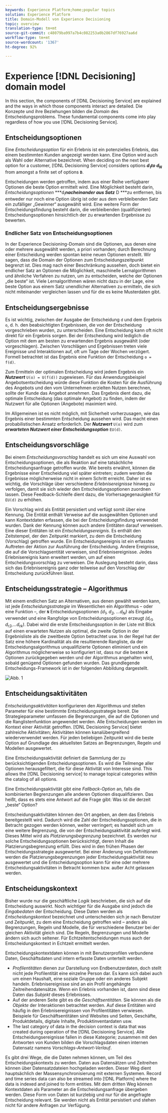 ```yaml
---
keywords: Experience Platform;home;popular topics
solution: Experience Platform
title: Domain-Modell von Experience Decisioning
topic: overview
translation-type: tm+mt
source-git-commit: c48079ba997a7b4c082253a0b2867df76927aa6d
workflow-type: tm+mt
source-wordcount: '1367'
ht-degree: 92%

---
```



# Experience [!DNL Decisioning] domain model

In this section, the components of [!DNL Decisioning Service] are explained and the ways in which those components interact are detailed. Die Konzepte und ihre Beziehungen bilden die *Domain* des Entscheidungsproblems. These fundamental components come into play regardless of how you use [!DNL Decisioning Service].

## Entscheidungsoptionen

Eine *Entscheidungsoption* für ein Erlebnis ist ein potenzielles Erlebnis, das einem bestimmten Kunden angezeigt werden kann. Eine Option wird auch als Wahl oder Alternative bezeichnet. When deciding on the next best option for a customer, [!DNL Decisioning Service] considers options ***d<sub>1</sub>***to*** d<sub>N</sub>*** from amongst a finite set of options **`D`**.

Entscheidungen werden getroffen, indem aus einer Reihe verfügbarer Optionen die beste Option ermittelt wird. Eine Möglichkeit besteht darin, *Entscheidungsoptionen* ***d<sub>i</sub>***nacheinander aus Satz*** D ***zu entfernen, bis entweder nur noch eine Option übrig ist oder aus dem verbleibenden Satz ein zufälliger „Gewinner“ ausgewählt wird. Eine weitere Form der Entscheidungsfindung besteht darin, die verbleibenden (qualifizierten) Entscheidungsoptionen hinsichtlich der zu erwartenden Ergebnisse zu bewerten.

### Endlicher Satz von Entscheidungsoptionen

In der Experience Decisioning-Domain sind die Optionen, aus denen eine oder mehrere ausgewählt werden, a priori vorhanden; durch Berechnung einer Entscheidung werden spontan keine neuen Optionen erstellt. Wir sagen, dass die Domain der Optionen zum Entscheidungszeitpunkt begrenzt ist. Dies mag nach einer Beschränkung aussehen, doch bietet ein endlicher Satz an Optionen die Möglichkeit, maschinelle Lernalgorithmen und ähnliche Verfahren zu nutzen, um zu entscheiden, welche der Optionen „die beste“ ist. Viele Lernalgorithmen wären nicht dazu in der Lage, eine beste Option aus einem Satz unendlicher Alternativen zu ermitteln, die sich nicht miteinander vergleichen lassen und für die es keine Musterdaten gibt.

## Entscheidungsergebnisse

Es ist wichtig, zwischen der Ausgabe der Entscheidung `d` und dem Ergebnis `o`, d. h. den beabsichtigten Ergebnissen, die von der Entscheidung vorgeschrieben wurden, zu unterscheiden. Eine Entscheidung kann oft nicht direkt für ein Ergebnis sorgen. Bei der Entscheidung wird lediglich die Option mit dem am besten zu erwartenden Ergebnis ausgewählt (oder vorgeschlagen). Zwischen Vorschlägen und Ergebnissen treten viele Ereignisse und Interaktionen auf, oft um Tage oder Wochen verzögert. Formell betrachtet ist das Ergebnis eine Funktion der Entscheidung `o = f(d)`.

Zum Ermitteln der optimalen Entscheidung wird jedem Ergebnis ein ***Nutzwert*** `U(o) = U(f(d))` zugewiesen.
Für das Anwendungsbeispiel Angebotsentscheidung würde diese Funktion die Kosten für die Ausführung des Angebots und den vom Unternehmen erzielten Nutzen berechnen, sollte der Kunde das Angebot annehmen. Das Ergebnis dient dazu, die optimale Entscheidung (das optimale Angebot) zu finden, indem der Nutzwert für alle Optionen (Angebote) maximiert wird.

Im Allgemeinen ist es nicht möglich, mit Sicherheit vorherzusagen, wie das Ergebnis einer bestimmten Entscheidung aussehen wird. Das macht einen probabilistischen Ansatz erforderlich. Der ***Nutzwert*** `U(o)` wird zum ***erwarteten Nutzwert einer Entscheidungsoption*** `EU(d)`.

## Entscheidungsvorschläge

Bei einem *Entscheidungsvorschlag* handelt es sich um eine Auswahl von Entscheidungsoptionen, die als Reaktion auf eine tatsächliche Entscheidungsanfrage getroffen wurde. Wie bereits erwähnt, können die Ergebnisse einer Entscheidung viel später eintreten; zudem werden die Ergebnisse möglicherweise nicht in einem Schritt erreicht. Daher ist es wichtig, die Vorschläge über verschiedene *Erlebnisereignisse* hinweg zu verfolgen, damit sie sich wieder den Entscheidungsoptionen zuordnen lassen. Diese Feedback-Schleife dient dazu, die Vorhersagegenauigkeit für `EU(d)` zu erhöhen.

Ein Vorschlag wird als Entität persistiert und verfügt somit über eine Kennung. Die Entität enthält Verweise auf die ausgewählten Optionen und kann Kontextdaten erfassen, die bei der Entscheidungsfindung verwendet wurden. Dank der Kennung können auch andere Entitäten darauf verweisen. Eine dieser Entitäten ist ein *Entscheidungsereignis*. Es enthält den Zeitstempel, der den Zeitpunkt markiert, zu dem die Entscheidung (Vorschlag) getroffen wurde. Ein Entscheidungsereignis ist ein erfasstes Auftreten der Aktion zur Ausführung der Entscheidung. Andere Ereignisse, die auf die Vorschlagsentität verweisen, sind Erlebnisereignisse. Jedes Erlebnisereignis kann erweitert werden, um auf einen Entscheidungsvorschlag zu verweisen. Die Auslegung besteht darin, dass sich das Erlebnisereignis ganz oder teilweise auf den Vorschlag der Entscheidung zurückführen lässt.

## Entscheidungsstrategie – Algorithmus

Mit einem endlichen Satz an Alternativen, aus denen gewählt werden kann, ist jede *Entscheidungsstrategie* im Wesentlichen ein Algorithmus – oder eine Funktion –, der **`N`** Entscheidungsoptionen *{d<sub>1</sub>, d<sub>2</sub>, …d<sub>N</sub>}* als Eingabe verwendet und eine Rangfolge von Entscheidungsoptionen erzeugt *(d<sub>r1</sub>, d<sub>r2</sub>,…d<sub>rk</sub>)*. Dabei wird die erste Entscheidungsoption in der Liste mit Blick auf einen erwarteten Nutzen als optimal, die zweite Option in der Ergebnisliste als die zweitbeste Option betrachtet usw. In der Regel hat der Satz eine höhere Kardinalität als die resultierende Rangliste, da der Entscheidungsalgorithmus unqualifizierte Optionen eliminiert und ein Algorithmus möglicherweise so konfiguriert ist, dass nur die besten **`K`** Optionen zurückgegeben werden und der Algorithmus angehalten wird, sobald genügend Optionen gefunden wurden.
Das grundlegende Entscheidungs-Framework ist in der folgenden Abbildung dargestellt.

![Abb. 1](./images/decisioning-optimization.png)

## Entscheidungsaktivitäten

*Entscheidungsaktivitäten* konfigurieren den Algorithmus und stellen Parameter für eine bestimmte Entscheidungsstrategie bereit. Die Strategieparameter umfassen die Begrenzungen, die auf die Optionen und die Ranglistenfunktion angewendet werden. Alle Entscheidungen werden im Kontext einer Aktivität getroffen. [!DNL Decisioning Service] bietet zahlreiche Aktivitäten; Aktivitäten können kanalübergreifend wiederverwendet werden. Für jeden beliebigen Zeitpunkt wird die beste Option auf Grundlage des aktuellsten Satzes an Begrenzungen, Regeln und Modellen ausgewertet.

Eine Entscheidungsaktivität definiert die Sammlung der zu berücksichtigenden Entscheidungsoptionen. Es wird die Teilmenge aller Optionen herausgefiltert, die für diese Aktivität von Interesse sind. This allows the [!DNL Decisioning service] to manage topical categories within the catalog of all options.

Eine Entscheidungsaktivität gibt eine *Fallback-Option* an, falls die kombinierten Begrenzungen alle anderen Optionen disqualifizieren. Das heißt, dass es stets eine Antwort auf die Frage gibt: Was ist die derzeit „beste“ Option?

Entscheidungsaktivitäten können den Ort angeben, an dem das Erlebnis bereitgestellt wird. Dadurch wird die Zahl der Entscheidungsoptionen, die in Betracht gezogen werden können, weiter verringert; es handelt sich um eine weitere Begrenzung, die von der Entscheidungsaktivität auferlegt wird. Dieses Mittel wird als *Platzierungsbegrenzung* bezeichnet. Es werden nur solche Entscheidungsoptionen berücksichtigt, deren Inhalt die Platzierungsbegrenzung erfüllt. Dies wird in den frühen Phasen der Entscheidungsstrategie ausgewertet. Bei einer Änderung von Definitionen werden die Platzierungsbegrenzungen jeder Entscheidungsaktivität neu ausgewertet und die Entscheidungsoption kann für eine oder mehrere Entscheidungsaktivitäten in Betracht kommen bzw. außer Acht gelassen werden.

## Entscheidungskontext

Bisher wurde nur die geschäftliche *Logik* beschrieben, die sich auf die Entscheidung auswirkt. Noch wichtiger für die Ausgabe sind jedoch die *Eingabedaten* der Entscheidung. Diese Daten werden als *Entscheidungskontext* bezeichnet und unterscheiden sich je nach Benutzer und Zeitpunkt, zu dem eine Entscheidung getroffen wird – anders als Begrenzungen, Regeln und Modelle, die für verschiedene Benutzer bei der gleichen Aktivität gleich sind. Die Regeln, Begrenzungen und Modelle ändern sich auch seltener. Für Echtzeitentscheidungen muss auch der Entscheidungskontext in Echtzeit ermittelt werden.

Entscheidungskontextdaten können in mit Benutzerprofilen verbundene Daten, Geschäftsdaten und intern erfasste Daten unterteilt werden.

- *Profilentitäten* dienen zur Darstellung von Endbenutzerdaten, doch stellt nicht jede Profilentität eine einzelne Person dar. Es kann sich dabei auch um einen Haushalt, eine soziale Gruppe oder ein anderes Subjekt handeln. Erlebnisereignisse sind an ein Profil angehängte Zeitreihendatensätze. Wenn ein Erlebnis vorhanden ist, dann sind diese Daten das *Subjekt* dieses Erlebnisses.
- Auf der anderen Seite gibt es die *Geschäftsentitäten*. Sie können als die *Objekte* der Interaktionen betrachtet werden. Auf diese Entitäten wird häufig in den Erlebnisereignissen von Profilentitäten verwiesen. Beispiele für Geschäftsentitäten sind Websites und Seiten, Geschäfte, Produktdetails, digitale Inhalte, Produktinventardaten usw.
- The last category of data in the decision context is data that was created during operation of the [!DNL Decisioning Service]. Alle Entscheidungsereignisse fallen in diese Kategorie; zusammen mit den Antworten von Kunden bilden die Vorschlagsdaten einen internen Datensatz namens *Vorschlags-Antwort-Verlauf*.

Es gibt drei Wege, die die Daten nehmen können, um Teil des Entscheidungskontexts zu werden. Daten aus Datensätzen und Zeitreihen können über Datensatzdateien hochgeladen werden. Dieser Weg dient hauptsächlich der Massensynchronisierung mit externen Systemen. Record and time series data can also be streamed into [!DNL Platform] where the data is indexed and joined to form entities. Mit dem dritten Weg können Kontextdaten als Parameter an die Entscheidungsanfrage übergeben werden. Diese Form von Daten ist kurzlebig und nur für die angefragte Entscheidung relevant. Sie werden nicht als Entität persistiert und stehen nicht für andere Anfragen zur Verfügung.
